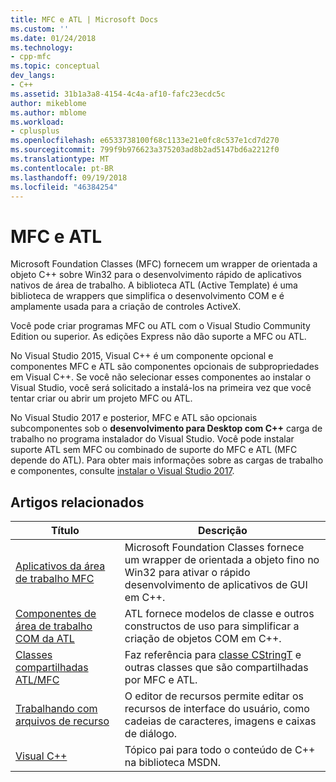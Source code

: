 ```yaml
---
title: MFC e ATL | Microsoft Docs
ms.custom: ''
ms.date: 01/24/2018
ms.technology:
- cpp-mfc
ms.topic: conceptual
dev_langs:
- C++
ms.assetid: 31b1a3a8-4154-4c4a-af10-fafc23ecdc5c
author: mikeblome
ms.author: mblome
ms.workload:
- cplusplus
ms.openlocfilehash: e6533738100f68c1133e21e0fc8c537e1cd7d270
ms.sourcegitcommit: 799f9b976623a375203ad8b2ad5147bd6a2212f0
ms.translationtype: MT
ms.contentlocale: pt-BR
ms.lasthandoff: 09/19/2018
ms.locfileid: "46384254"
---
```

# <a name="mfc-and-atl"></a>MFC e ATL

Microsoft Foundation Classes (MFC) fornecem um wrapper de orientada a objeto C++ sobre Win32 para o desenvolvimento rápido de aplicativos nativos de área de trabalho. A biblioteca ATL (Active Template) é uma biblioteca de wrappers que simplifica o desenvolvimento COM e é amplamente usada para a criação de controles ActiveX.

Você pode criar programas MFC ou ATL com o Visual Studio Community Edition ou superior. As edições Express não dão suporte a MFC ou ATL.

No Visual Studio 2015, Visual C++ é um componente opcional e componentes MFC e ATL são componentes opcionais de subpropriedades em Visual C++. Se você não selecionar esses componentes ao instalar o Visual Studio, você será solicitado a instalá-los na primeira vez que você tentar criar ou abrir um projeto MFC ou ATL.

No Visual Studio 2017 e posterior, MFC e ATL são opcionais subcomponentes sob o **desenvolvimento para Desktop com C++** carga de trabalho no programa instalador do Visual Studio. Você pode instalar suporte ATL sem MFC ou combinado de suporte do MFC e ATL (MFC depende do ATL). Para obter mais informações sobre as cargas de trabalho e componentes, consulte [instalar o Visual Studio 2017](/visualstudio/install/install-visual-studio).

## <a name="related-articles"></a>Artigos relacionados

|Título|Descrição|
|-----------|-----------------|
|[Aplicativos da área de trabalho MFC](../mfc/mfc-desktop-applications.md)|Microsoft Foundation Classes fornece um wrapper de orientada a objeto fino no Win32 para ativar o rápido desenvolvimento de aplicativos de GUI em C++.|
|[Componentes de área de trabalho COM da ATL](../atl/atl-com-desktop-components.md)|ATL fornece modelos de classe e outros constructos de uso para simplificar a criação de objetos COM em C++.|
|[Classes compartilhadas ATL/MFC](../atl-mfc-shared/atl-mfc-shared-classes.md)|Faz referência para [classe CStringT](../atl-mfc-shared/reference/cstringt-class.md) e outras classes que são compartilhadas por MFC e ATL.|
|[Trabalhando com arquivos de recurso](../windows/working-with-resource-files.md)|O editor de recursos permite editar os recursos de interface do usuário, como cadeias de caracteres, imagens e caixas de diálogo.|
|[Visual C++](../visual-cpp-in-visual-studio.md)|Tópico pai para todo o conteúdo de C++ na biblioteca MSDN.|